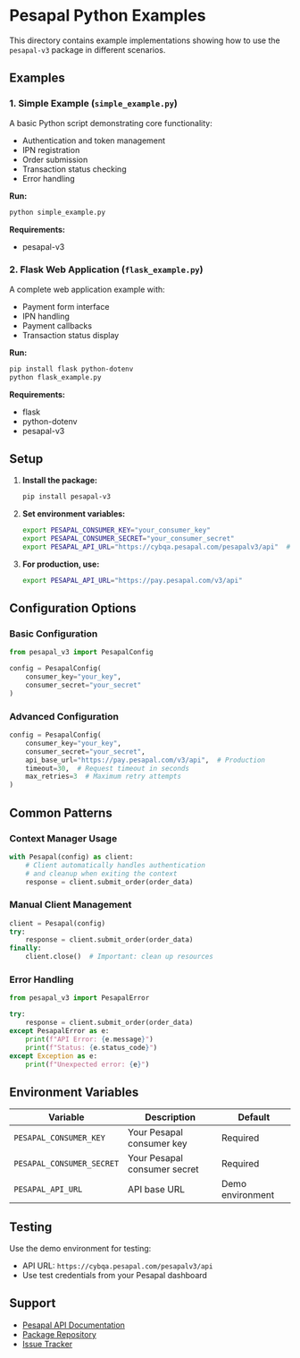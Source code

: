 # Pesapal Python Examples

This directory contains example implementations showing how to use the `pesapal-v3` package in different scenarios.

## Examples

### 1. Simple Example (`simple_example.py`)

A basic Python script demonstrating core functionality:
- Authentication and token management
- IPN registration
- Order submission
- Transaction status checking
- Error handling

**Run:**
```bash
python simple_example.py
```

**Requirements:**
- pesapal-v3

### 2. Flask Web Application (`flask_example.py`)

A complete web application example with:
- Payment form interface
- IPN handling
- Payment callbacks
- Transaction status display

**Run:**
```bash
pip install flask python-dotenv
python flask_example.py
```

**Requirements:**
- flask
- python-dotenv
- pesapal-v3

## Setup

1. **Install the package:**
   ```bash
   pip install pesapal-v3
   ```

2. **Set environment variables:**
   ```bash
   export PESAPAL_CONSUMER_KEY="your_consumer_key"
   export PESAPAL_CONSUMER_SECRET="your_consumer_secret"
   export PESAPAL_API_URL="https://cybqa.pesapal.com/pesapalv3/api"  # Demo environment
   ```

3. **For production, use:**
   ```bash
   export PESAPAL_API_URL="https://pay.pesapal.com/v3/api"
   ```

## Configuration Options

### Basic Configuration
```python
from pesapal_v3 import PesapalConfig

config = PesapalConfig(
    consumer_key="your_key",
    consumer_secret="your_secret"
)
```

### Advanced Configuration
```python
config = PesapalConfig(
    consumer_key="your_key",
    consumer_secret="your_secret",
    api_base_url="https://pay.pesapal.com/v3/api",  # Production
    timeout=30,  # Request timeout in seconds
    max_retries=3  # Maximum retry attempts
)
```

## Common Patterns

### Context Manager Usage
```python
with Pesapal(config) as client:
    # Client automatically handles authentication
    # and cleanup when exiting the context
    response = client.submit_order(order_data)
```

### Manual Client Management
```python
client = Pesapal(config)
try:
    response = client.submit_order(order_data)
finally:
    client.close()  # Important: clean up resources
```

### Error Handling
```python
from pesapal_v3 import PesapalError

try:
    response = client.submit_order(order_data)
except PesapalError as e:
    print(f"API Error: {e.message}")
    print(f"Status: {e.status_code}")
except Exception as e:
    print(f"Unexpected error: {e}")
```

## Environment Variables

| Variable | Description | Default |
|----------|-------------|---------|
| `PESAPAL_CONSUMER_KEY` | Your Pesapal consumer key | Required |
| `PESAPAL_CONSUMER_SECRET` | Your Pesapal consumer secret | Required |
| `PESAPAL_API_URL` | API base URL | Demo environment |

## Testing

Use the demo environment for testing:
- API URL: `https://cybqa.pesapal.com/pesapalv3/api`
- Use test credentials from your Pesapal dashboard

## Support

- [Pesapal API Documentation](https://developer.pesapal.com/how-to-integrate/e-commerce/api-30-json/api-reference)
- [Package Repository](https://github.com/mwondhaf/pesapal-v3-python)
- [Issue Tracker](https://github.com/mwondhaf/pesapal-v3-python/issues)
